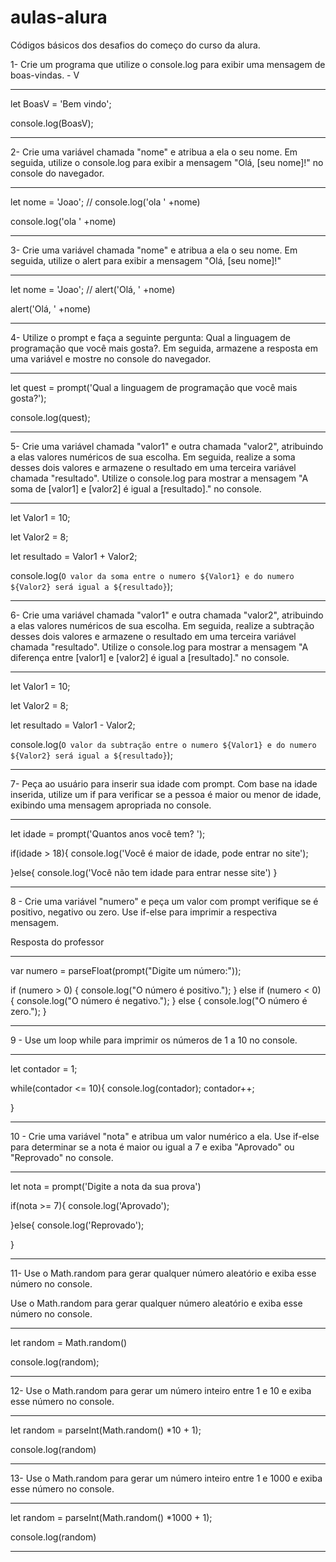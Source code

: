 # aulas-alura
Códigos básicos dos desafios do começo do curso da alura. 

1- Crie um programa que utilize o console.log para exibir uma mensagem de boas-vindas. - V


-------------------------

let BoasV = 'Bem vindo';

console.log(BoasV);

-------------------------


2- Crie uma variável chamada "nome" e atribua a ela o seu nome. Em seguida, utilize o console.log para exibir a mensagem "Olá, [seu nome]!" no console do navegador.


-------------------------



let nome = 'Joao'; // console.log('ola ' +nome)

console.log('ola ' +nome)


-------------------------


3- Crie uma variável chamada "nome" e atribua a ela o seu nome. Em seguida, utilize o alert para exibir a mensagem "Olá, [seu nome]!" 


-------------------------


let nome = 'Joao'; // alert('Olá, ' +nome)

alert('Olá, ' +nome)


-------------------------


4- Utilize o prompt e faça a seguinte pergunta: Qual a linguagem de programação que você mais gosta?. Em seguida, armazene a resposta em uma variável e mostre no console do navegador.

-------------------------


let quest = prompt('Qual a linguagem de programação que  você mais gosta?');

console.log(quest);

-------------------------


5- Crie uma variável chamada "valor1" e outra chamada "valor2", atribuindo a elas valores numéricos de sua escolha. Em seguida, realize a soma desses dois valores e armazene o resultado em uma terceira variável chamada "resultado". Utilize o console.log para mostrar a mensagem "A soma de [valor1] e [valor2] é igual a [resultado]." no console.



-------------------------



let Valor1 = 10; 

let Valor2 = 8;

let resultado = Valor1 + Valor2;

console.log(`O valor da soma entre o numero ${Valor1} e do numero ${Valor2} será igual a ${resultado}`);



-------------------------




6- Crie uma variável chamada "valor1" e outra chamada "valor2", atribuindo a elas valores numéricos de sua escolha. Em seguida, realize a subtração desses dois valores e armazene o resultado em uma terceira variável chamada "resultado". Utilize o console.log para mostrar a mensagem "A diferença entre [valor1] e [valor2] é igual a [resultado]." no console.


-------------------------



let Valor1 = 10; 

let Valor2 = 8;

let resultado = Valor1 - Valor2;

console.log(`O valor da subtração entre o numero ${Valor1} e do numero ${Valor2} será igual a ${resultado}`);

-------------------------



7- Peça ao usuário para inserir sua idade com prompt. Com base na idade inserida, utilize um if para verificar se a pessoa é maior ou menor de idade, exibindo uma mensagem apropriada no console.


-------------------------


let idade = prompt('Quantos anos você tem? ');

if(idade > 18){
    console.log('Você é maior de idade, pode entrar no site');


}else{
    console.log('Você não tem idade para entrar nesse site')
}


-------------------------


8 - Crie uma variável "numero" e peça um valor com prompt verifique se é positivo, negativo ou zero. Use if-else para imprimir a respectiva mensagem.



Resposta do professor

-------------------------



var numero = parseFloat(prompt("Digite um número:"));


if (numero > 0) {
    console.log("O número é positivo.");
} else if (numero < 0) {
    console.log("O número é negativo.");
} else {
    console.log("O número é zero.");
}



-------------------------



9 - Use um loop while para imprimir os números de 1 a 10 no console.


-------------------------

let contador = 1;

while(contador <= 10){
    console.log(contador);
    contador++;

}

-------------------------


10 - Crie uma variável "nota" e atribua um valor numérico a ela. Use if-else para determinar se a nota é maior ou igual a 7 e exiba "Aprovado" ou "Reprovado" no console.


-------------------------


let nota = prompt('Digite a nota da sua prova')

if(nota >= 7){
    console.log('Aprovado');

}else{
    console.log('Reprovado');

}

--------------------------


11- Use o Math.random para gerar qualquer número aleatório e exiba esse número no console.




Use o Math.random para gerar qualquer número aleatório e exiba esse número no console.


-------------------------


let random = Math.random()

console.log(random);


-------------------------


12- Use o Math.random para gerar um número inteiro entre 1 e 10 e exiba esse número no console.



-------------------------


let random = parseInt(Math.random() *10 + 1);

console.log(random)


-------------------------



13- Use o Math.random para gerar um número inteiro entre 1 e 1000 e exiba esse número no console.


-------------------------


let random = parseInt(Math.random() *1000 + 1);

console.log(random)


-------------------------





